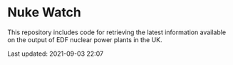 # Nuke Watch

This repository includes code for retrieving the latest information available on the output of EDF nuclear power plants in the UK.

Last updated: 2021-09-03 22:07